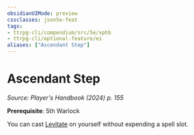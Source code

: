 ```yaml
---
obsidianUIMode: preview
cssclasses: json5e-feat
tags:
- ttrpg-cli/compendium/src/5e/xphb
- ttrpg-cli/optional-feature/ei
aliases: ["Ascendant Step"]
---
```

# Ascendant Step
*Source: Player's Handbook (2024) p. 155*  

**Prerequisite**: 5th Warlock

You can cast [Levitate](3-Mechanics/CLI/spells/levitate-xphb.md) on yourself without expending a spell slot.
